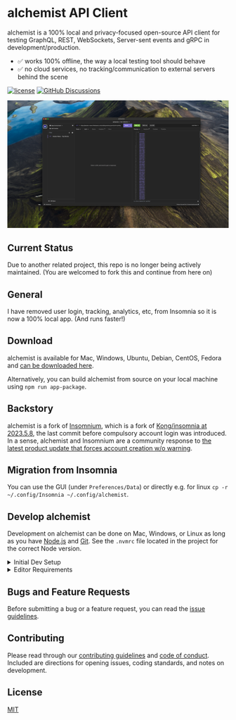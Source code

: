 # alchemist API Client

alchemist is a 100% local and privacy-focused open-source API client for testing GraphQL, REST, WebSockets, Server-sent
events and gRPC in development/production.

- ✅ works 100% offline, the way a local testing tool should behave <br>
- ✅ no cloud services, no tracking/communication to external servers behind the scene <br>

[![license](https://img.shields.io/github/license/code-and-sorts/alchemist.svg)](LICENSE)
[![GitHub Discussions](https://img.shields.io/github/discussions/code-and-sorts/alchemist)](https://github.com/Code-and-Sorts/alchemist/discussions)

![alchemist API Client](https://raw.githubusercontent.com/code-and-sorts/alchemist/main/screenshots/v0.0.1.png)

## Current Status

Due to another related project, this repo is no longer being actively maintained. (You are welcomed to fork this and
continue from here on)

## General

I have removed user login, tracking, analytics, etc, from Insomnia so it is now a 100% local app. (And runs faster!)

## Download

alchemist is available for Mac, Windows, Ubuntu, Debian, CentOS, Fedora and
[can be downloaded here](https://github.com/Code-and-Sorts/alchemist/releases).

<!-- TODO: Update -->
<!-- [alchemist is also available on AUR for ArchLinux](https://aur.archlinux.org/packages/insomnium-bin). -->

Alternatively, you can build alchemist from source on your local machine using `npm run app-package`.

## Backstory

alchemist is a fork of [Insomnium](https://github.com/ArchGPT/insomnium), which is a fork of
[Kong/insomnia at 2023.5.8](https://github.com/ArchGPT/insomnia), the last commit before compulsory account login was
introduced. In a sense, alchemist and Insomnium are a community response to
[the latest product update that forces account creation w/o warning](https://news.ycombinator.com/item?id=37680522).

## Migration from Insomnia

You can use the GUI (under `Preferences/Data`) or directly e.g. for linux
`cp -r ~/.config/Insomnia ~/.config/alchemist`.

<!-- TODO: Migration guide -->
<!-- [For MacOS and Windows, you can read more here](https://archgpt.dev/insomnium/migration-guide). Feel free to open an
issue/discussion if anything weird happens. -->

## Develop alchemist

Development on alchemist can be done on Mac, Windows, or Linux as long as you have [Node.js](https://nodejs.org) and
[Git](https://git-scm.com/). See the `.nvmrc` file located in the project for the correct Node version.

<details>
<summary>Initial Dev Setup</summary>

This repository is structured as a monorepo and contains many Node.JS packages. Each package has its own set of
commands, but the most common commands are available from the root [`package.json`](package.json) and can be accessed
using the `npm run …` command. Here are the only three commands you should need to start developing on the app.

```shell
# Install and Link Dependencies
npm i

# Run Lint
npm run lint

# Run type checking
npm run type-check

# Run Tests
npm test

# Start App with Live Reload
npm run dev
```

### Linux

If you are on Linux, you may need to install the following supporting packages:

<details>
<summary>Ubuntu/Debian</summary>

```shell
# Update library
sudo apt-get update

# Install font configuration library & support
sudo apt-get install libfontconfig-dev
```

</details>

<details>
<summary>Fedora</summary>

```shell
# Install libcurl for node-libcurl
sudo dnf install libcurl-devel
```

</details>

Also on Linux, if Electron is failing during the install process, run the following

```shell
# Clear Electron install conflicts
rm -rf ~/.cache/electron
```

### Windows

If you are on Windows and have problems, you may need to install
[Windows Build Tools](https://github.com/felixrieseberg/windows-build-tools)

</details>

<details>
<summary>Editor Requirements</summary>

You can use any editor you'd like, but make sure to have support/plugins for the following tools:

- [ESLint](http://eslint.org/) - For catching syntax problems and common errors
- [JSX Syntax](https://facebook.github.io/react/docs/jsx-in-depth.html) - For React components

</details>

## Bugs and Feature Requests

Before submitting a bug or a feature request, you can read the
[issue guidelines](CONTRIBUTING.md#using-the-issue-tracker).

<!-- For more generic product questions and feedback, join the [Slack Team](https://chat.insomnia.rest). -->

## Contributing

Please read through our [contributing guidelines](CONTRIBUTING.md) and [code of conduct](CODE_OF_CONDUCT.md). Included
are directions for opening issues, coding standards, and notes on development.

<!-- ## Documentation

Check out our open-source [alchemist Documentation](https://archgpt.dev/insomnium-doc). -->

## License

[MIT](LICENSE)
